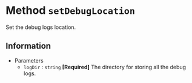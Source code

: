 # Method `setDebugLocation`

Set the debug logs location.

## Information

-   Parameters
    -   `logDir` : `string` **[Required]** The directory for storing all the debug logs.
